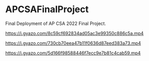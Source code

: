 # APCSAFinalProject
Final Deployment of AP CSA 2022 Final Project.

https://i.gyazo.com/8c59cf692834ad05ac3e99350c886c5a.mp4

https://i.gyazo.com/730cb70eea47b11f0636d87eed383a73.mp4

https://i.gyazo.com/5d166f98588446f7ecc9e7b81c4cab59.mp4 
